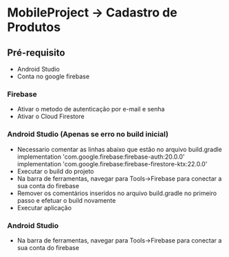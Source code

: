 # MobileProject -> Cadastro de Produtos

## Pré-requisito

* Android Studio
* Conta no google firebase

### Firebase
* Ativar o metodo de autenticação por e-mail e senha
* Ativar o Cloud Firestore

### Android Studio (Apenas se erro no build inicial)
* Necessario comentar as linhas abaixo que estão no arquivo build.gradle  
    implementation 'com.google.firebase:firebase-auth:20.0.0'  
    implementation 'com.google.firebase:firebase-firestore-ktx:22.0.0'
* Executar o build do projeto    
* Na barra de ferramentas, navegar para Tools->Firebase para conectar a sua conta do firebase
* Remover os comentários inseridos no arquivo build.gradle no primeiro passo e efetuar o build novamente
* Executar aplicação  

### Android Studio
* Na barra de ferramentas, navegar para Tools->Firebase para conectar a sua conta do firebase
